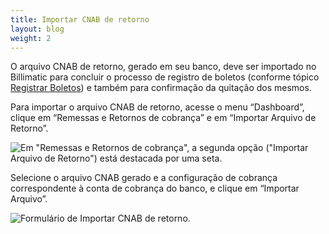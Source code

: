```yaml
---
title: Importar CNAB de retorno
layout: blog
weight: 2
---
```

O arquivo CNAB de retorno, gerado em seu banco, deve ser importado no Billimatic para concluir o processo de registro de boletos (conforme tópico [Registrar Boletos](/docs/boleto/configure-seus-boletos/registrar-boletos/)) e também para confirmação da quitação dos mesmos.

Para importar o arquivo CNAB de retorno, acesse o menu “Dashboard”, clique em “Remessas e Retornos de cobrança” e em “Importar Arquivo de Retorno”.

![Em "Remessas e Retornos de cobrança", a segunda opção ("Importar Arquivo de Retorno") está destacada por uma seta.](/images/uploads/importar-cnab-de-retorno-1.png "Importar CNAB de retorno - 1")

Selecione o arquivo CNAB gerado e a configuração de cobrança correspondente à conta de cobrança do banco, e clique em “Importar Arquivo”.

![Formulário de Importar CNAB de retorno.](/images/uploads/importar-cnab-de-retorno-2.png "Importar CNAB de retorno - 2")